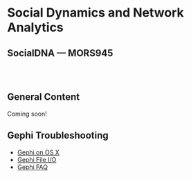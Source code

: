<!-- 
.. title: index
.. slug: index
.. date: 2015-12-01 16:57:59 UTC-06:00
.. tags: 
.. category: 
.. link: 
.. description: 
.. type: text
-->

<!-- Start the first row -->
<div class="row" style='padding-bottom:30px;'>
<!-- title -->
<div class="col-md-10">
<h1> Social Dynamics and Network Analytics </h1>
<h2> SocialDNA &mdash; MORS945 </h1>
</div>
<!-- image -->
<div class="col-md-2">

</div>
<!-- End the first row -->
</div>

<!-- Start the second row -->
<div class="row" style='padding-bottom:30px;'>
<div class='col-md-6'>
<h2>General Content</h2>
Coming soon!
</div>
<div class='col-md-6'>
<h2>Gephi Troubleshooting</h2>
<ul>
<li> <a href='/stories/socialdna/gephi-osx.html'>Gephi on OS X</a> </li>
<li> <a href='/stories/socialdna/gephi-io.html'>Gephi File I/O</a> </li>
<li> <a href='/stories/socialdna/gephi-faq.html'>Gephi FAQ</a> </li>
</ul>
</div>
<!-- End the second row -->
</div>

